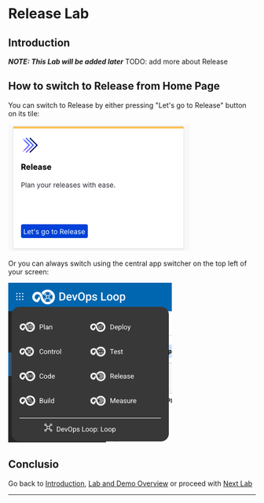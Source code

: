 # Release Lab

## Introduction

_**NOTE: This Lab will be added later**_
TODO: add more about Release

## How to switch to Release from Home Page

You can switch to Release by either pressing "Let's go to Release" button on its tile:

![Release Tile lets go][ReleaseTile]

Or you can always switch using the central app switcher on the top left of your screen:

![Central App Switcher][CentralAppSwitcher]

## Conclusio

Go back to [Introduction][GoBackToParentIndex], [Lab and Demo Overview][GoBackToDemoOverview] or proceed with [Next Lab][NextLab]

---

[GoBackToDemoOverview]: ../index.md
[GoBackToParentIndex]: ../index.md#release
[NextLab]: ../index.md

[ReleaseTile]: ../introduction/media/Loop_switch_to_Release.png
[CentralAppSwitcher]: ../introduction/media/Loop_central_app_control.png